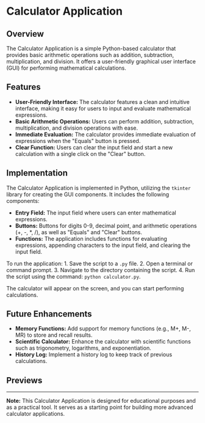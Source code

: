 # Calculator Application

## Overview

The Calculator Application is a simple Python-based calculator that provides basic arithmetic operations such as addition, subtraction, multiplication, and division. It offers a user-friendly graphical user interface (GUI) for performing mathematical calculations.

## Features

- **User-Friendly Interface:** The calculator features a clean and intuitive interface, making it easy for users to input and evaluate mathematical expressions.
- **Basic Arithmetic Operations:** Users can perform addition, subtraction, multiplication, and division operations with ease.
- **Immediate Evaluation:** The calculator provides immediate evaluation of expressions when the "Equals" button is pressed.
- **Clear Function:** Users can clear the input field and start a new calculation with a single click on the "Clear" button.

## Implementation

The Calculator Application is implemented in Python, utilizing the `tkinter` library for creating the GUI components. It includes the following components:

- **Entry Field:** The input field where users can enter mathematical expressions.
- **Buttons:** Buttons for digits 0-9, decimal point, and arithmetic operations (+, -, \*, /), as well as "Equals" and "Clear" buttons.
- **Functions:** The application includes functions for evaluating expressions, appending characters to the input field, and clearing the input field.

To run the application: 1. Save the script to a `.py` file. 2. Open a terminal or command prompt. 3. Navigate to the directory containing the script. 4. Run the script using the command: `python calculator.py`.

The calculator will appear on the screen, and you can start performing calculations.

## Future Enhancements

- **Memory Functions:** Add support for memory functions (e.g., M+, M-, MR) to store and recall results.
- **Scientific Calculator:** Enhance the calculator with scientific functions such as trigonometry, logarithms, and exponentiation.
- **History Log:** Implement a history log to keep track of previous calculations.

## Previews

---

**Note:** This Calculator Application is designed for educational purposes and as a practical tool. It serves as a starting point for building more advanced calculator applications.
